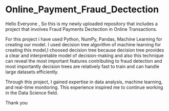 # Online_Payment_Fraud_Dectection
Hello Everyone , 
So this is my newly uploaded repository that includes a project that involves Fraud Payments Dectection in Online Transactions. 

For this project i have used Python, NumPy, Pandas, Machine Learning for creating our model.
I used decision tree algorithm of machine learning for creating this model,I choosed decision tree because decision tree provides a clear and interpretable model of decision-making and also this technique can reveal the most important features contributing to fraud detection and most importantly decision trees are relatively fast to train and can handle large datasets efficiently.

Through this project, I gained expertise in data analysis, machine learning, and real-time monitoring. This experience inspired me to continue working in the Data Science field. 

Thank you 
